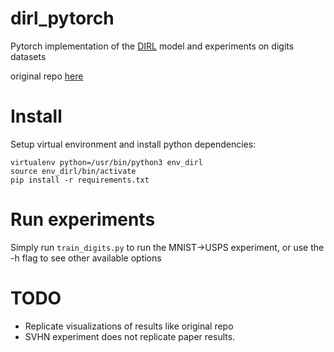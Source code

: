 # dirl_pytorch
Pytorch implementation of the [DIRL](https://arxiv.org/abs/2011.07589) model and experiments on digits datasets

original repo [here](https://github.com/ajaytanwani/DIRL)


# Install
Setup virtual environment and install python dependencies:
```
virtualenv python=/usr/bin/python3 env_dirl
source env_dirl/bin/activate
pip install -r requirements.txt
```

# Run experiments
Simply run ``train_digits.py`` to run the MNIST->USPS experiment, or use the -h flag to see other available options

# TODO
- Replicate visualizations of results like original repo
- SVHN experiment does not replicate paper results. 
